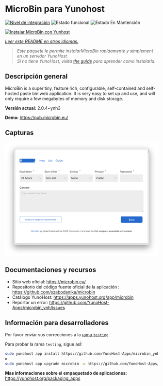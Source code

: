 <!--
Este archivo README esta generado automaticamente<https://github.com/YunoHost/apps/tree/master/tools/readme_generator>
No se debe editar a mano.
-->

# MicroBin para Yunohost

[![Nivel de integración](https://apps.yunohost.org/badge/integration/microbin)](https://ci-apps.yunohost.org/ci/apps/microbin/)
![Estado funcional](https://apps.yunohost.org/badge/state/microbin)
![Estado En Mantención](https://apps.yunohost.org/badge/maintained/microbin)

[![Instalar MicroBin con Yunhost](https://install-app.yunohost.org/install-with-yunohost.svg)](https://install-app.yunohost.org/?app=microbin)

*[Leer este README en otros idiomas.](./ALL_README.md)*

> *Este paquete le permite instalarMicroBin rapidamente y simplement en un servidor YunoHost.*  
> *Si no tiene YunoHost, visita [the guide](https://yunohost.org/install) para aprender como instalarla.*

## Descripción general

MicroBin is a super tiny, feature rich, configurable, self-contained and self-hosted paste bin web application. It is very easy to set up and use, and will only require a few megabytes of memory and disk storage.

**Versión actual:** 2.0.4~ynh3

**Demo:** <https://pub.microbin.eu/>

## Capturas

![Captura de MicroBin](./doc/screenshots/screenshot7.png)

## Documentaciones y recursos

- Sitio web oficial: <https://microbin.eu/>
- Repositorio del código fuente oficial de la aplicación : <https://github.com/szabodanika/microbin>
- Catálogo YunoHost: <https://apps.yunohost.org/app/microbin>
- Reportar un error: <https://github.com/YunoHost-Apps/microbin_ynh/issues>

## Información para desarrolladores

Por favor enviar sus correcciones a la [rama `testing`](https://github.com/YunoHost-Apps/microbin_ynh/tree/testing).

Para probar la rama `testing`, sigue asÍ:

```bash
sudo yunohost app install https://github.com/YunoHost-Apps/microbin_ynh/tree/testing --debug
o
sudo yunohost app upgrade microbin -u https://github.com/YunoHost-Apps/microbin_ynh/tree/testing --debug
```

**Mas informaciones sobre el empaquetado de aplicaciones:** <https://yunohost.org/packaging_apps>
